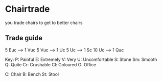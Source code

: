 # Chairtrade
you trade chairs to get to better chairs

## Trade guide
5 Euc --> 1 Vuc
5 Vuc --> 1 Uc
5 Uc --> 1 Sc
10 Uc --> 1 Quc




Key:
P: Painful
E: Extremely
V: Very
U: Uncomfortable
S: Stone
Sm: Smooth
Q: Quite
Cr: Crushable
Cl: Coloured
O: Office


C: Chair
B: Bench
St: Stool
